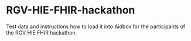 # RGV-HIE-FHIR-hackathon
Test data and instructions how to load it into Aidbox for the participants of the RGV HIE FHIR hackathon.
